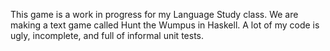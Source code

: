 This game is a work in progress for my Language Study class. We are making a text game called Hunt the Wumpus in Haskell. A lot of my code is ugly, incomplete, and full of informal unit tests.
